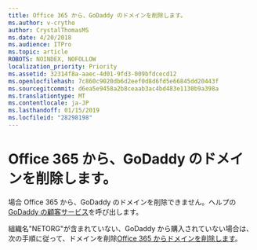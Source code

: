 ```yaml
---
title: Office 365 から、GoDaddy のドメインを削除します。
ms.author: v-crytho
author: CrystalThomasMS
ms.date: 4/20/2018
ms.audience: ITPro
ms.topic: article
ROBOTS: NOINDEX, NOFOLLOW
localization_priority: Priority
ms.assetid: 32314f8a-aaec-4d01-9fd3-009bfdcecd12
ms.openlocfilehash: 7c860c9020db6d2eef0d8d6fd5e66845dd20443f
ms.sourcegitcommit: d6ea5e9458a2b8ceaab3ac4bd483e1130b9a398a
ms.translationtype: MT
ms.contentlocale: ja-JP
ms.lasthandoff: 01/15/2019
ms.locfileid: "28298198"
---
```

# <a name="remove-your-godaddy-domain-from-office-365"></a>Office 365 から、GoDaddy のドメインを削除します。

場合 Office 365 から、GoDaddy のドメインを削除できません。ヘルプの[GoDaddy の顧客サービス](https://support.office.com/article/https://www.godaddy.com/contact-us.aspx.aspx)を呼び出します。 
  
組織名"NETORG"が含まれていない、GoDaddy から購入されていない場合は、次の手順に従って、ドメインを削除[Office 365 からドメインを削除します](https://support.office.com/article/f09696b2-8c29-4588-a08b-b333da19810c)。
  

